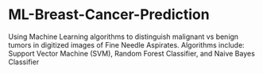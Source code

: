 # ML-Breast-Cancer-Prediction
Using Machine Learning algorithms to distinguish malignant vs benign tumors in digitized images of Fine Needle Aspirates. Algorithms include: Support Vector Machine (SVM), Random Forest Classifier, and Naive Bayes Classifier
